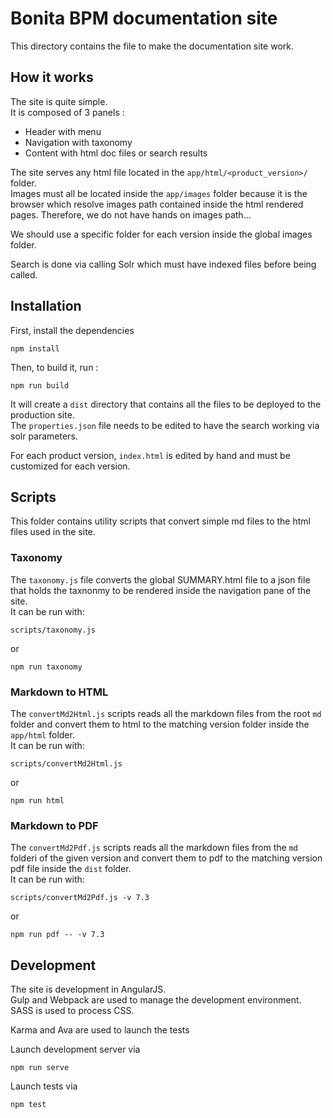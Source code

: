 # Bonita BPM documentation site

This directory contains the file to make the documentation site work.

## How it works

The site is quite simple.  
It is composed of 3 panels :
 * Header with menu
 * Navigation with taxonomy
 * Content with html doc files or search results

The site serves any html file located in the `app/html/<product_version>/` folder.  
Images must all be located inside the `app/images` folder because it is the browser which resolve images path contained inside the html rendered pages. Therefore, we do not have hands on images path...

We should use a specific folder for each version inside the global images folder.

Search is done via calling Solr which must have indexed files before being called.

## Installation

First, install the dependencies
   
    npm install

Then, to build it, run :

    npm run build

It will create a `dist` directory that contains all the files to be deployed to the production site.  
The `properties.json` file needs to be edited to have the search working via solr parameters.

For each product version, `index.html` is edited by hand and must be customized for each version.

## Scripts

This folder contains utility scripts that convert simple md files to the html files used in the site.

### Taxonomy

The `taxonomy.js` file converts the global SUMMARY.html file to a json file that holds the taxnonmy to be rendered inside the navigation pane of the site.  
It can be run with:

    scripts/taxonomy.js

or
  
    npm run taxonomy

### Markdown to HTML 

The `convertMd2Html.js` scripts reads all the markdown files from the root `md` folder and convert them to html to the matching version folder inside the `app/html` folder.  
It can be run with:

    scripts/convertMd2Html.js

or
  
    npm run html

### Markdown to PDF 

The `convertMd2Pdf.js` scripts reads all the markdown files from the `md` folderi of the given version and convert them to pdf to the matching version pdf file inside the `dist` folder.  
It can be run with:

    scripts/convertMd2Pdf.js -v 7.3

or
  
    npm run pdf -- -v 7.3

## Development

The site is development in AngularJS.  
Gulp and Webpack are used to manage the development environment.
SASS is used to process CSS.

Karma and Ava are used to launch the tests

Launch development server via
  
    npm run serve

Launch tests via

    npm test
